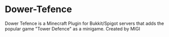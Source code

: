 # Dower-Tefence
Dower Tefence is a Minecraft Plugin for Bukkit/Spigot servers that adds the popular game "Tower Defence" as a minigame.
Created by MIGI

